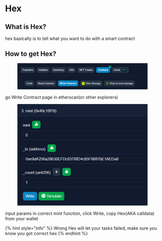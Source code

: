 # Hex

## What is Hex?

hex basically is to tell what you want to do with a smart contract

## How to get Hex?

<figure><img src="../.gitbook/assets/image (1) (1) (1).png" alt=""><figcaption></figcaption></figure>

go Write Contract page in etherscan(or other explorers)

<figure><img src="../.gitbook/assets/image (2) (1).png" alt=""><figcaption></figcaption></figure>

input params in correct mint function, click Write, copy Hex(AKA calldata) from your wallet

{% hint style="info" %}
Wrong Hex will let your tasks failed, make sure you know you got correct hex
{% endhint %}
